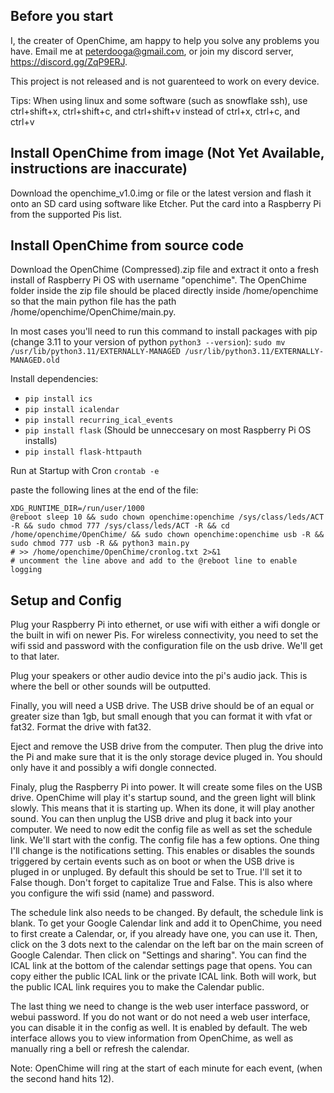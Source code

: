 ## Before you start

I, the creater of OpenChime, am happy to help you solve any problems you have. Email me at peterdooga@gmail.com, or join my discord server, https://discord.gg/ZqP9ERJ.

This project is not released and is not guarenteed to work on every device.

Tips:
When using linux and some software (such as snowflake ssh), use ctrl+shift+x, ctrl+shift+c, and ctrl+shift+v instead of ctrl+x, ctrl+c, and ctrl+v

## Install OpenChime from image (Not Yet Available, instructions are inaccurate)
Download the openchime_v1.0.img or file or the latest version and flash it onto an SD card using software like Etcher. Put the card into a Raspberry Pi from the supported Pis list.

## Install OpenChime from source code
Download the OpenChime (Compressed).zip file and extract it onto a fresh install of Raspberry Pi OS with username "openchime". The OpenChime folder inside the zip file should be placed directly inside /home/openchime so that the main python file has the path /home/openchime/OpenChime/main.py.

In most cases you'll need to run this command to install packages with pip (change 3.11 to your version of python `python3 --version`):
`sudo mv /usr/lib/python3.11/EXTERNALLY-MANAGED /usr/lib/python3.11/EXTERNALLY-MANAGED.old`

Install dependencies:
- `pip install ics`
- `pip install icalendar`
- `pip install recurring_ical_events`
- `pip install flask` (Should be unneccesary on most Raspberry Pi OS installs)
- `pip install flask-httpauth`

Run at Startup with Cron
`crontab -e`

paste the following lines at the end of the file:
```
XDG_RUNTIME_DIR=/run/user/1000
@reboot sleep 10 && sudo chown openchime:openchime /sys/class/leds/ACT -R && sudo chmod 777 /sys/class/leds/ACT -R && cd /home/openchime/OpenChime/ && sudo chown openchime:openchime usb -R && sudo chmod 777 usb -R && python3 main.py
# >> /home/openchime/OpenChime/cronlog.txt 2>&1
# uncomment the line above and add to the @reboot line to enable logging
```


## Setup and Config

Plug your Raspberry Pi into ethernet, or use wifi with either a wifi dongle or the built in wifi on newer Pis. For wireless connectivity, you need to set the wifi ssid and password with the configuration file on the usb drive. We'll get to that later.

Plug your speakers or other audio device into the pi's audio jack. This is where the bell or other sounds will be outputted.

Finally, you will need a USB drive. The USB drive should be of an equal or greater size than 1gb, but small enough that you can format it with vfat or fat32. Format the drive with fat32.

Eject and remove the USB drive from the computer. Then plug the drive into the Pi and make sure that it is the only storage device pluged in. You should only have it and possibly a wifi dongle connected.

Finaly, plug the Raspberry Pi into power. It will create some files on the USB drive. OpenChime will play it's startup sound, and the green light will blink slowly. This means that it is starting up. When its done, it will play another sound. You can then unplug the USB drive and plug it back into your computer. We need to now edit the config file as well as set the schedule link. We'll start with the config. The config file has a few options. One thing I'll change is the notifications setting. This enables or disables the sounds triggered by certain events such as on boot or when the USB drive is pluged in or unpluged. By default this should be set to True. I'll set it to False though. Don't forget to capitalize True and False. This is also where you configure the wifi ssid (name) and password.

The schedule link also needs to be changed. By default, the schedule link is blank. To get your Google Calendar link and add it to OpenChime, you need to first create a Calendar, or, if you already have one, you can use it. Then, click on the 3 dots next to the calendar on the left bar on the main screen of Google Calendar. Then click on "Settings and sharing". You can find the ICAL link at the bottom of the calendar settings page that opens. You can copy either the public ICAL link or the private ICAL link. Both will work, but the public ICAL link requires you to make the Calendar public.

The last thing we need to change is the web user interface password, or webui password. If you do not want or do not need a web user interface, you can disable it in the config as well. It is enabled by default. The web interface allows you to view information from OpenChime, as well as manually ring a bell or refresh the calendar.

Note: OpenChime will ring at the start of each minute for each event, (when the second hand hits 12).

